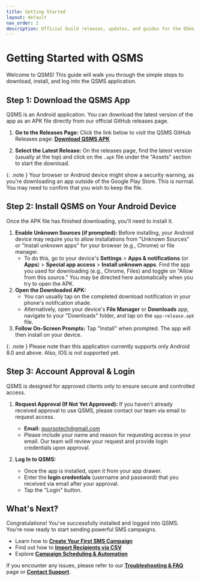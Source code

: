```yaml
---
title: Getting Started
layout: default
nav_order: 2
description: Official build releases, updates, and guides for the QSms app — your solution for reliable SMS campaigns.
---
```


# Getting Started with QSMS

Welcome to QSMS! This guide will walk you through the simple steps to download, install, and log into the QSMS application.

## Step 1: Download the QSMS App

QSMS is an Android application. You can download the latest version of the app as an APK file directly from our official GitHub releases page.

1.  **Go to the Releases Page:** Click the link below to visit the QSMS GitHub Releases page:
    [**Download QSMS APK**](https://github.com/Partha11/qsms-builds/releases)

2.  **Select the Latest Release:** On the releases page, find the latest version (usually at the top) and click on the `.apk` file under the "Assets" section to start the download.

{: .note }
Your browser or Android device might show a security warning, as you're downloading an app outside of the Google Play Store. This is normal. You may need to confirm that you wish to keep the file.

## Step 2: Install QSMS on Your Android Device

Once the APK file has finished downloading, you'll need to install it.

1.  **Enable Unknown Sources (if prompted):** Before installing, your Android device may require you to allow installations from "Unknown Sources" or "Install unknown apps" for your browser (e.g., Chrome) or file manager.
    * To do this, go to your device's **Settings** > **Apps & notifications** (or **Apps**) > **Special app access** > **Install unknown apps**. Find the app you used for downloading (e.g., Chrome, Files) and toggle on "Allow from this source." You may be directed here automatically when you try to open the APK.
2.  **Open the Downloaded APK:**
    * You can usually tap on the completed download notification in your phone's notification shade.
    * Alternatively, open your device's **File Manager** or **Downloads** app, navigate to your "Downloads" folder, and tap on the `app-release.apk` file.
3.  **Follow On-Screen Prompts:** Tap "Install" when prompted. The app will then install on your device.
   
{: .note }
Please note than this application currently supports only Android 8.0 and above. Also, IOS is not supported yet.

## Step 3: Account Approval & Login

QSMS is designed for approved clients only to ensure secure and controlled access.

1.  **Request Approval (If Not Yet Approved):** If you haven't already received approval to use QSMS, please contact our team via email to request access.
    * **Email:** [quorsotech@gmail.com](mailto:quorsotech@gmail.com)
    * Please include your name and reason for requesting access in your email. Our team will review your request and provide login credentials upon approval.

2.  **Log In to QSMS:**
    * Once the app is installed, open it from your app drawer.
    * Enter the **login credentials** (username and password) that you received via email after your approval.
    * Tap the "Login" button.

## What's Next?

Congratulations! You've successfully installed and logged into QSMS. You're now ready to start sending powerful SMS campaigns.

* Learn how to [**Create Your First SMS Campaign**](campaigns.html)
* Find out how to [**Import Recipients via CSV**](receipients.html)
* Explore [**Campaign Scheduling & Automation**](campaigns.html)

If you encounter any issues, please refer to our [**Troubleshooting & FAQ**](troubleshooting.html) page or [**Contact Support**](support.html).